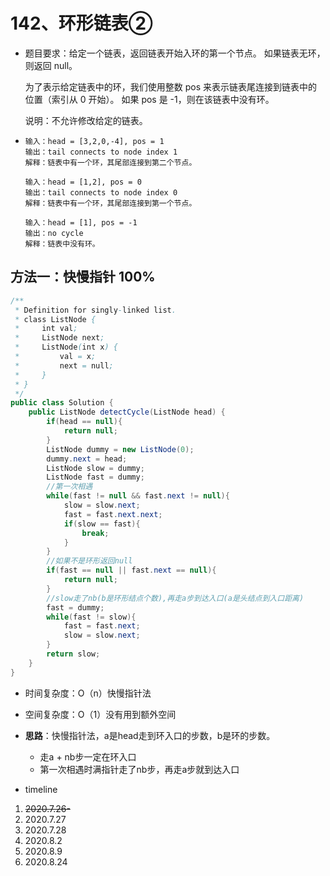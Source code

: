 # 142、环形链表②

- 题目要求：给定一个链表，返回链表开始入环的第一个节点。 如果链表无环，则返回 null。

  为了表示给定链表中的环，我们使用整数 pos 来表示链表尾连接到链表中的位置（索引从 0 开始）。 如果 pos 是 -1，则在该链表中没有环。

  说明：不允许修改给定的链表。

- ```
  输入：head = [3,2,0,-4], pos = 1
  输出：tail connects to node index 1
  解释：链表中有一个环，其尾部连接到第二个节点。
  
  输入：head = [1,2], pos = 0
  输出：tail connects to node index 0
  解释：链表中有一个环，其尾部连接到第一个节点。
  
  输入：head = [1], pos = -1
  输出：no cycle
  解释：链表中没有环。
  ```



## 方法一：快慢指针 100%

```java
/**
 * Definition for singly-linked list.
 * class ListNode {
 *     int val;
 *     ListNode next;
 *     ListNode(int x) {
 *         val = x;
 *         next = null;
 *     }
 * }
 */
public class Solution {
    public ListNode detectCycle(ListNode head) {
        if(head == null){
            return null;
        }
        ListNode dummy = new ListNode(0);
        dummy.next = head;
        ListNode slow = dummy;
        ListNode fast = dummy;
        //第一次相遇
        while(fast != null && fast.next != null){
            slow = slow.next;
            fast = fast.next.next;
            if(slow == fast){
                break;
            }
        }
        //如果不是环形返回null
        if(fast == null || fast.next == null){
            return null;
        }
        //slow走了nb(b是环形结点个数),再走a步到达入口(a是头结点到入口距离)
        fast = dummy;
        while(fast != slow){
            fast = fast.next;
            slow = slow.next;
        }
        return slow;
    }
}
```

- 时间复杂度：O（n）快慢指针法
- 空间复杂度：O（1）没有用到额外空间
- **思路**：快慢指针法，a是head走到环入口的步数，b是环的步数。
  - 走a + nb步一定在环入口
  - 第一次相遇时满指针走了nb步，再走a步就到达入口



- timeline

1. ~~2020.7.26-~~
2. 2020.7.27
3. 2020.7.28
4. 2020.8.2
5. 2020.8.9
6. 2020.8.24